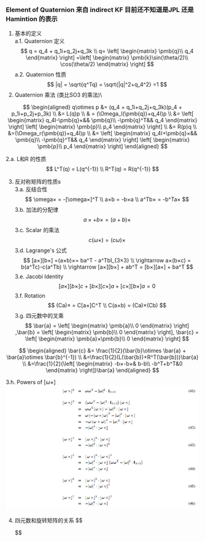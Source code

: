 <!--
 * @Author: Liu Weilong
 * @Date: 2021-02-08 17:37:13
 * @LastEditors: Liu Weilong
 * @LastEditTime: 2021-02-22 08:17:27
 * @Description: 
-->
### Element of Quaternion 来自 indirect KF 目前还不知道是JPL 还是 Hamintion 的表示
1. 基本的定义<br>
    a.1. Quaternion 定义<br>
$$
    q = q_4 + q_1i+q_2j+q_3k
\\
    q= \left[
        \begin{matrix}
            \pmb{q}\\
            q_4
        \end{matrix}
        \right]
        =\left[
        \begin{matrix}
            \pmb{k}\sin(\theta/2)\\
            \cos(\theta/2)
        \end{matrix}
        \right]
$$
a.2. Quaternion 性质<br>
 $$
    |q| = \sqrt{q^Tq} = \sqrt{|q|^2+q_4^2} =1
 $$
2. Quaternion 乘法 (类比SO3 的乘法)\

$$
\begin{aligned}
    q\otimes p &= (q_4 + q_1i+q_2j+q_3k)(p_4 + p_1i+p_2j+p_3k)
    \\
    &= L(q)p
    \\
    & = (\Omega_l(\pmb{q})+q_4I)p
    \\
    &=
    \left[
        \begin{matrix}
            q_4I-\pmb{q}×&& \pmb{q}\\
            -\pmb{q}^T&& q_4
        \end{matrix}
    \right]   
     \left[
        \begin{matrix}
           \pmb{p}\\
             p_4
        \end{matrix}
    \right]
    \\
    &= R(p)q
    \\
    &=(\Omega_r(\pmb{q})+q_4I)p
    \\
    &=
    \left[
        \begin{matrix}
            q_4I+\pmb{q}×&& \pmb{q}\\
            -\pmb{q}^T&& q_4
        \end{matrix}
    \right]   
     \left[
        \begin{matrix}
           \pmb{p}\\
             p_4
        \end{matrix}
    \right]
\end{aligned}
$$

2.a. L和R 的性质<br>
$$
    L^T(q) = L(q^{-1})
    \\
    R^T(q) = R(q^{-1})
$$

3. 反对称矩阵的性质s<br>
3.a. 反结合性<br>
$$
    \omega× = -[\omega×]^T
    \\
    a×b = -b×a
    \\
    a^Tb× = -b^Ta×
$$
3.b. 加法的分配律<br>
$$
    a× + b× = (a+b)×
$$
3.c. Scalar 的乘法<br>
$$
    c(\omega×) = (c\omega)×
$$
3.d. Lagrange's 公式<br>
$$
    [a×][b×] =(a×b)×= ba^T - a^TbI_{3×3}
    \\
    \rightarrow a×(b×c) = b(a^Tc)-c(a^Tb)
    \\
    \rightarrow [a×][b×] + ab^T = [b×][a×] + ba^T
$$
3.e. Jacobi Identity<br>
$$
    [a×][b×]c + [b×][c×]a +[c×][b×]a = 0
$$
3.f. Rotation<br>
$$
    (Ca)× = C[a×]C^T
    \\
    C(a×b) = (Ca)×(Cb)
$$
3.g. 四元数中的叉乘<br>
$$
    \bar{a} = \left[
        \begin{matrix}
            \pmb{a}\\
            0
        \end{matrix}
        \right] ,\bar{b} = \left[
        \begin{matrix}
            \pmb{b}\\
            0
        \end{matrix}
        \right],
        \bar{c} = \left[
        \begin{matrix}
            \pmb{a}×\pmb{b}\\
            0
        \end{matrix}
        \right]
$$

$$
\begin{aligned}
    \bar{c} &= \frac{1}{2}(\bar{b}\otimes \bar{a} + \bar{a}\otimes \bar{b}^{-1})
    \\
    &=\frac{1}{2}(L(\bar{b})+R^T(\bar{b}))\bar{a}
    \\
    &=\frac{1}{2}(\left[
        \begin{matrix}
            -b×-b×& b-b\\
            -b^T+b^T&0
        \end{matrix}
        \right])\bar{a}
\end{aligned}
$$

3.h. Powers of $[\omega×]$
![](./pic/1.png)

4. 四元数和旋转矩阵的关系
   $$

    
   $$
